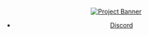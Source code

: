 <div align="center">
  <br />
    <a href="https://discord.gg/zueqBapJ" target="_blank">
      <img src="https://cdn.discordapp.com/attachments/1264805868701089888/1270051070059745371/baku100.gif?ex=66b444fb&is=66b2f37b&hm=6fdd28ad1282ccdf54c73b5d0f739f68a00e751fe6c9fe653d22546a00ad9d0e&" alt="Project Banner">
    </a>
  
  <br />

- [Discord](https://discord.gg/zueqBapJ)

